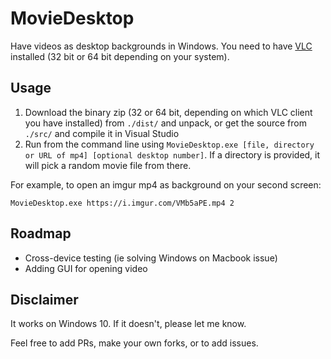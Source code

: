 # MovieDesktop
Have videos as desktop backgrounds in Windows. You need to have [VLC](https://www.videolan.org/vlc/) installed (32 bit or 64 bit depending on your system).

## Usage
1. Download the binary zip (32 or 64 bit, depending on which VLC client you have installed) from `./dist/` and unpack, or get the source from `./src/` and compile it in Visual Studio
2. Run from the command line using `MovieDesktop.exe [file, directory or URL of mp4] [optional desktop number]`. If a directory is provided, it will pick a random movie file from there.

For example, to open an imgur mp4 as background on your second screen:

    MovieDesktop.exe https://i.imgur.com/VMb5aPE.mp4 2

## Roadmap
* Cross-device testing (ie solving Windows on Macbook issue)
* Adding GUI for opening video

## Disclaimer
It works on Windows 10. If it doesn't, please let me know.

Feel free to add PRs, make your own forks, or to add issues.  
